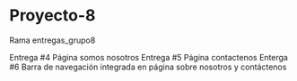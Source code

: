 # Proyecto-8

Rama entregas_grupo8

Entrega #4 Página somos nosotros
Entrega #5 Página contactenos
Enterga #6 Barra de navegación integrada en página sobre nosotros y contáctenos